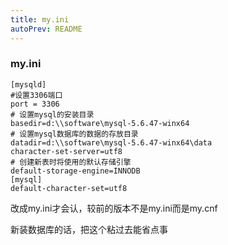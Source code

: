 ```yaml
---
title: my.ini
autoPrev: README
---
```

### my.ini
``` text
[mysqld]
#设置3306端口
port = 3306 
# 设置mysql的安装目录
basedir=d:\\software\mysql-5.6.47-winx64
# 设置mysql数据库的数据的存放目录
datadir=d:\\software\mysql-5.6.47-winx64\data
character-set-server=utf8
# 创建新表时将使用的默认存储引擎
default-storage-engine=INNODB
[mysql]
default-character-set=utf8 
```

改成my.ini才会认，较前的版本不是my.ini而是my.cnf

新装数据库的话，把这个粘过去能省点事